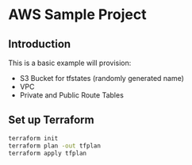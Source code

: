 # AWS Sample Project
## Introduction
This is a basic example will provision:
*   S3 Bucket for tfstates (randomly generated name)
*   VPC
*   Private and Public Route Tables

## Set up Terraform
```bash
terraform init
terraform plan -out tfplan
terraform apply tfplan
```
